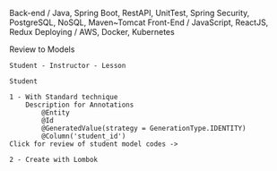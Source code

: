 Back-end / Java, Spring Boot, RestAPI, UnitTest, Spring Security, PostgreSQL, NoSQL, Maven~Tomcat
Front-End / JavaScript, ReactJS, Redux
Deploying / AWS, Docker, Kubernetes


Review to Models

    Student - Instructor - Lesson 
    
    Student
    
    1 - With Standard technique 
        Description for Annotations 
            @Entity 
            @Id
            @GeneratedValue(strategy = GenerationType.IDENTITY)
            @Column('student_id')
    Click for review of student model codes -> 
     
    2 - Create with Lombok  
